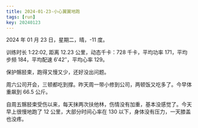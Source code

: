 ```yaml
---
title: 2024-01-23-小心翼翼地跑
tags: [run]
key: 20240123
---
```


2024 年 01 月 23 日，星期二，晴，-11 度。

训练时长 1:22:02, 距离 12.23 公里，动态千卡：728 千卡，平均功率 171，平均步频 184，平均配速 6&prime;42&prime;&prime;，平均心率 129。

保护髂胫束，跑得又慢又少，还好没出问题。

<!--more-->

周六公司开会，三顿都吃到撑。昨天周一带小修到公司，两顿饭又吃多了。今早体重飙到 66.5 公斤。

自周五髂胫束受伤以来，每天抹两次扶他林，伤情没有加重，基本没感觉了。今天早上很慢地跑了 12 公里，大部分时间心率在 130 以下，身体没有压力，一天膝盖也没疼。

<div class="strava-embed-placeholder" data-embed-type="activity" data-embed-id="10610044497" data-style="standard"></div><script src="https://strava-embeds.com/embed.js"></script>
